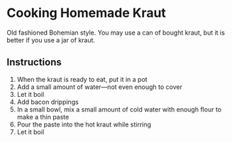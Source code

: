# Cooking Homemade Kraut

Old fashioned Bohemian style. You may use a can of bought kraut, but it is better if you use a jar of kraut.

## Instructions

1. When the kraut is ready to eat, put it in a pot
2. Add a small amount of water—not even enough to cover
3. Let it boil
4. Add bacon drippings
5. In a small bowl, mix a small amount of cold water with enough flour to make a thin paste
6. Pour the paste into the hot kraut while stirring
7. Let it boil
